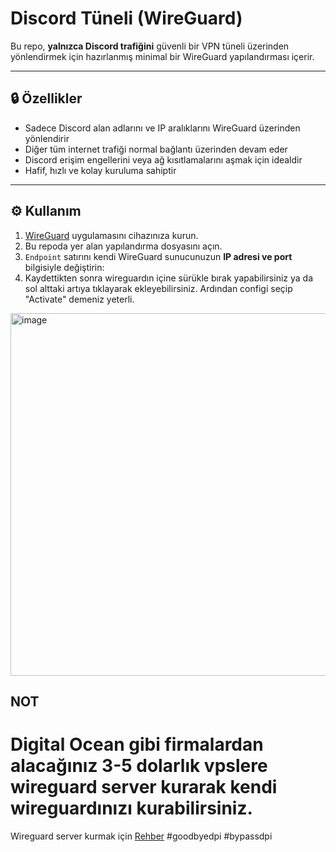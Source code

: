 # Discord Tüneli (WireGuard)

Bu repo, **yalnızca Discord trafiğini** güvenli bir VPN tüneli üzerinden yönlendirmek için hazırlanmış minimal bir WireGuard yapılandırması içerir.

---

## 🔒 Özellikler
- Sadece Discord alan adlarını ve IP aralıklarını WireGuard üzerinden yönlendirir  
- Diğer tüm internet trafiği normal bağlantı üzerinden devam eder  
- Discord erişim engellerini veya ağ kısıtlamalarını aşmak için idealdir  
- Hafif, hızlı ve kolay kuruluma sahiptir  

---

## ⚙️ Kullanım
1. [WireGuard](https://www.wireguard.com/install/) uygulamasını cihazınıza kurun.  
2. Bu repoda yer alan yapılandırma dosyasını açın.  
3. `Endpoint` satırını kendi WireGuard sunucunuzun **IP adresi ve port** bilgisiyle değiştirin:
4. Kaydettikten sonra wireguardın içine sürükle bırak yapabilirsiniz ya da sol alttaki artıya tıklayarak ekleyebilirsiniz. Ardından configi seçip "Activate" demeniz yeterli.

<img width="740" height="580" alt="image" src="https://github.com/user-attachments/assets/e99664c5-4ef3-4071-87da-a7a1b5eb00bb" />




## NOT 
# Digital Ocean gibi firmalardan alacağınız 3-5 dolarlık vpslere wireguard server kurarak kendi wireguardınızı kurabilirsiniz.

Wireguard server kurmak için [Rehber](https://github.com/sonerce/wireguard-install)
#goodbyedpi #bypassdpi
